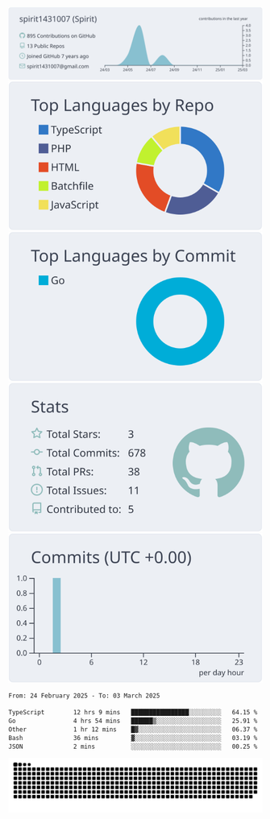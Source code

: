 [![](https://raw.githubusercontent.com/spirit1431007/spirit1431007/master/profile-summary-card-output/nord_bright/0-profile-details.svg)](https://git.io/spiritx)
[![](https://raw.githubusercontent.com/spirit1431007/spirit1431007/master/profile-summary-card-output/nord_bright/1-repos-per-language.svg)](https://git.io/spiritx) [![](https://raw.githubusercontent.com/spirit1431007/spirit1431007/master/profile-summary-card-output/nord_bright/2-most-commit-language.svg)](https://git.io/spiritx)
[![](https://raw.githubusercontent.com/spirit1431007/spirit1431007/master/profile-summary-card-output/nord_bright/3-stats.svg)](https://git.io/spiritx) [![](https://raw.githubusercontent.com/spirit1431007/spirit1431007/master/profile-summary-card-output/nord_bright/4-productive-time.svg)](https://git.io/spiritx)

<!--START_SECTION:waka-->

```txt
From: 24 February 2025 - To: 03 March 2025

TypeScript        12 hrs 9 mins   ████████████████░░░░░░░░░   64.15 %
Go                4 hrs 54 mins   ██████▒░░░░░░░░░░░░░░░░░░   25.91 %
Other             1 hr 12 mins    █▓░░░░░░░░░░░░░░░░░░░░░░░   06.37 %
Bash              36 mins         ▓░░░░░░░░░░░░░░░░░░░░░░░░   03.19 %
JSON              2 mins          ░░░░░░░░░░░░░░░░░░░░░░░░░   00.25 %
```

<!--END_SECTION:waka-->

![contribution](https://github.com/spirit1431007/spirit1431007/blob/output/github-contribution-grid-snake.svg)
